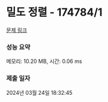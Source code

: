 # 밀도 정렬 - 174784/1 

[문제 링크](https://level.goorm.io/exam/174784/%EB%B0%80%EB%8F%84-%EC%A0%95%EB%A0%AC/quiz/1) 

### 성능 요약

메모리: 10.20 MB, 시간: 0.06 ms

### 제출 일자

2024년 03월 24일 18:32:45

